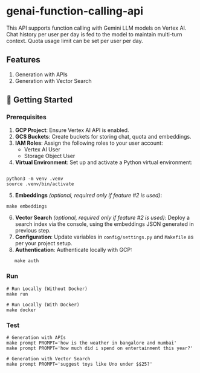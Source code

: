 # genai-function-calling-api

This API supports function calling with Gemini LLM models on Vertex AI. Chat history per user per day is fed to the model to maintain multi-turn context. Quota usage limit can be set per user per day.

## Features

1. Generation with APIs
2. Generation with Vector Search

## 🚀 Getting Started

### Prerequisites

1. **GCP Project**: Ensure Vertex AI API is enabled.
2. **GCS Buckets**: Create buckets for storing chat, quota and embeddings.
3. **IAM Roles**: Assign the following roles to your user account:
   - Vertex AI User
   - Storage Object User
4. **Virtual Environment**: Set up and activate a Python virtual environment:

```

python3 -m venv .venv
source .venv/bin/activate
```

5. **Embeddings** _(optional, required only if feature #2 is used)_:

```
make embeddings
```

6. **Vector Search** _(optional, required only if feature #2 is used)_: Deploy a search index via the console, using the embeddings JSON generated in previous step.
7. **Configuration**: Update variables in `config/settings.py` and `Makefile` as per your project setup.
8. **Authentication**: Authenticate locally with GCP:

```
   make auth
```

### Run

```
# Run Locally (Without Docker)
make run

# Run Locally (With Docker)
make docker

```

### Test

```
# Generation with APIs
make prompt PROMPT='how is the weather in bangalore and mumbai'
make prompt PROMPT='how much did i spend on entertainment this year?'

# Generation with Vector Search
make prompt PROMPT='suggest toys like Uno under $$25?'

```
